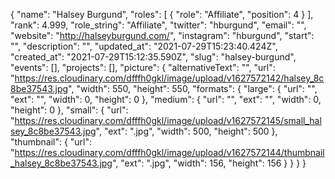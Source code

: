 {
 "name": "Halsey Burgund",
 "roles": [
  {
   "role": "Affiliate",
   "position": 4
  }
 ],
 "rank": 4.999,
 "role_string": "Affiliate",
 "twitter": "hburgund",
 "email": "",
 "website": "http://halseyburgund.com/",
 "instagram": "hburgund",
 "start": "",
 "description": "",
 "updated_at": "2021-07-29T15:23:40.424Z",
 "created_at": "2021-07-29T15:12:35.590Z",
 "slug": "halsey-burgund",
 "events": [],
 "projects": [],
 "picture": {
  "alternativeText": "",
  "url": "https://res.cloudinary.com/dfffh0gkl/image/upload/v1627572142/halsey_8c8be37543.jpg",
  "width": 550,
  "height": 550,
  "formats": {
   "large": {
    "url": "",
    "ext": "",
    "width": 0,
    "height": 0
   },
   "medium": {
    "url": "",
    "ext": "",
    "width": 0,
    "height": 0
   },
   "small": {
    "url": "https://res.cloudinary.com/dfffh0gkl/image/upload/v1627572145/small_halsey_8c8be37543.jpg",
    "ext": ".jpg",
    "width": 500,
    "height": 500
   },
   "thumbnail": {
    "url": "https://res.cloudinary.com/dfffh0gkl/image/upload/v1627572144/thumbnail_halsey_8c8be37543.jpg",
    "ext": ".jpg",
    "width": 156,
    "height": 156
   }
  }
 }
}